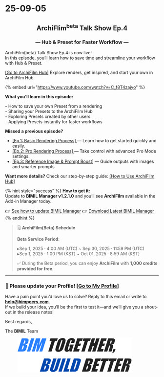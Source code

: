 # 25-09-05

<h2 align="center">ArchiFlim<sup>beta</sup> Talk Show  Ep.4</h2>

<h3 align="center">—  Hub &#x26; Preset for Faster Workflow —</h3>

ArchiFilm(beta) Talk Show Ep.4 is now live!\
In this episode, you’ll learn how to save time and streamline your workflow with Hub & Preset.

[\[Go to ArchiFilm Hub\]](https://bimil.bimpeers.com/hub/explore) Explore renders, get inspired, and start your own in ArchiFilm Hub.

{% embed url="https://www.youtube.com/watch?v=C_f8T4zajyo" %}

**What you’ll learn in this episode:**

\- How to save your own Preset from a rendering  \
\- Sharing your Presets to the ArchiFilm Hub  \
\- Exploring Presets created by other users  \
\- Applying Presets instantly for faster workflows

**Missed a previous episode?**

* [\[Ep.1: Basic Rendering Process\] ](https://www.youtube.com/watch?v=0siZmqh3ukQ)— Learn how to get started quickly and easily.
* [\[Ep.2: Pro Rendering Process\] ](https://www.youtube.com/watch?v=WCcOqT_18BI)— Take control with advanced Pro Mode settings.
* [\[Ep.3: Reference Image & Prompt Boost\]](https://www.youtube.com/watch?v=x7uFYx91HsQ) — Guide outputs with images and smarter prompts

**Want more details?** Check our step-by-step guide: [\[How to Use ArchiFilm Hub\]](../../archi-film/tutorial/2.-how-to-use-archifilm-hub.md)

{% hint style="success" %}
**How to get it:**\
Update to **BIMIL Manager v1.2.1.0** and you’ll see **ArchiFilm** available in the Add-in Manager today.

👉 [See how to update BIMIL Manager](../../get-started/check-and-update-bimil-manager-version.md)      👉 <a href="https://bimil.bimpeers.com/download/latest" class="button primary" data-icon="down-to-bracket">Download Latest BIMIL Manager</a>
{% endhint %}

> 🗓 **ArchiFilm(Beta) Schedule**
>
> **Beta Service Period:**
>
> ▸Sep 1, 2025 · 4:00 AM (UTC) \~ Sep 30, 2025 · 11:59 PM (UTC)\
> ▸Sep 1, 2025 · 1:00 PM (KST) \~ Oct 01, 2025 · 8:59 AM (KST)
>
> ✅ During the Beta period, you can enjoy **ArchiFilm** with **1,000 credits provided for free**.

***

### 📢  Please update your **Profile**!  [\[Go to My Profile\]](https://bimil.bimpeers.com/account)

Have a pain point you’d love us to solve? Reply to this email or write to [**help@bimpeers.com**](mailto:help@bimpeers.com?subject=undefined\&body=undefined).\
If we build your idea, you’ll be the first to test it—and we’ll give you a shout-out in the release notes!

Best regards,

The **BIMIL** Team

<figure><img src="../../.gitbook/assets/image (4) (1).png" alt="" width="375"><figcaption></figcaption></figure>
